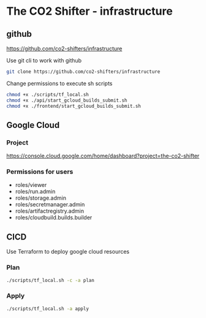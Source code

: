 # The CO2 Shifter - infrastructure

## github

https://github.com/co2-shifters/infrastructure

Use git cli to work with github

````bash
git clone https://github.com/co2-shifters/infrastructure
````
Change permissions to execute sh scripts
````bash
chmod +x ./scripts/tf_local.sh
chmod +x ./api/start_gcloud_builds_submit.sh
chmod +x ./frontend/start_gcloud_builds_submit.sh 
````

## Google Cloud 

### Project
https://console.cloud.google.com/home/dashboard?project=the-co2-shifter

### Permissions for users

* roles/viewer
* roles/run.admin
* roles/storage.admin
* roles/secretmanager.admin
* roles/artifactregistry.admin
* roles/cloudbuild.builds.builder

## CICD
Use Terraform to deploy google cloud resources

### Plan
````bash
./scripts/tf_local.sh -c -a plan
````

### Apply
````bash
./scripts/tf_local.sh -a apply
````

